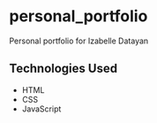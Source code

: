 # personal_portfolio

Personal portfolio for Izabelle Datayan

<h2>Technologies Used</h2>

<ul>
    <li>HTML</li>
    <li>CSS</li>
    <li>JavaScript</li>
</ul>